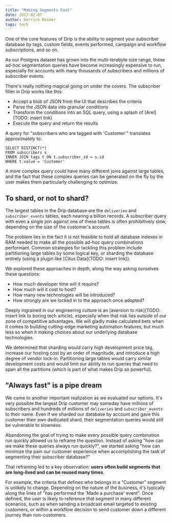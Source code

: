 ```yaml
---
title: "Making Segments Fast"
date: 2017-02-07
author: Derrick Reimer
tags: tech
---
```


One of the core features of Drip is the ability to segment your subscriber database by tags, custom fields, events performed, campaign and workflow subscriptions, and so on.

As our Postgres dataset has grown into the multi-terabyte size range, these ad-hoc segmentation queries have become increasingly expensive to run, especially for accounts with many thousands of subscribers and millions of subscriber events.

There's really nothing magical going on under the covers. The subscriber filter in Drip works like this:

- Accept a blob of JSON from the UI that describes the criteria
- Parse the JSON data into granular conditions
- Transform the conditions into an SQL query, using a splash of [Arel](TODO: insert link)
- Execute the query and return the results

A query for "subscribers who are tagged with 'Customer'" translates approximately to:

```
SELECT DISTINCT(*)
FROM subscribers s
INNER JOIN tags t ON t.subscriber_id = s.id
WHERE t.value = 'Customer'
```

A more complex query could have many different joins against large tables, and the fact that these complex queries can be generated on the fly by the user makes them particularly challenging to optimize.

## To shard, or not to shard?

The largest tables in the Drip database are the `deliveries` and `subscriber_events` tables, each nearing a billion records. A subscriber query with even a single join against one of these tables is often prohibitively slow, depending on the size of the customer's account.

The problem lies in the fact it is not feasible to hold all database indexes in RAM needed to make all the possible ad-hoc query combinations performant. Common strategies for tackling this problem include partitioning large tables by some logical key, or sharding the database entirely (using a plugin like [Citus Data](TODO: insert link)).

We explored these approaches in depth, along the way asking ourselves these questions:

- How much developer time will it require?
- How much will it cost to host?
- How many new technologies will be introduced?
- How strongly are we locked in to the approach once adopted?

Deeply ingrained in our engineering culture is an [aversion to risk](TODO: insert link to boring tech article), especially when that risk lies outside of our zone of competitive advantages. We will gladly make calculated bets when it comes to building cutting-edge marketing automation features, but much less so when it making choices about our underlying database technologies.

We determined that sharding would carry high development price tag, increase our hosting cost by an order of magnitude, and introduce a high degree of vendor lock-in. Partitioning large tables would carry similar development costs and would limit our ability to run queries that need to span all the partitions (which is part of what makes Drip so powerful).

## "Always fast" is a pipe dream

We came to another important realization as we evaluated our options. It's very possible the largest Drip customer may someday have millions of subscribers and hundreds of millions of `deliveries` and `subscriber_events` to their name. Even if we sharded our database by account and gave this customer their own dedicated shard, their segmentation queries would _still_ be vulnerable to slowness.

Abandoning the goal of trying to make every possible query combination run quickly allowed us to reframe the question. Instead of asking "how can we make these queries always run quickly?", we started asking "how can minimize the pain our customer experience when accomplishing the task of segmenting their subscriber database?"

That reframing led to a key observation: **users often build segments that are long-lived and can be reused many times**.

For example, the criteria that defines who belongs in a "Customer" segment is unlikely to change. Depending on the nature of the business, it's typically along the lines of "has performed the 'Made a purchase' event". Once defined, the user is likely to reference that segment in many different scenarios, such as when sending a broadcast email targeted to existing customers, or within a workflow decision to send customer down a different journey than non-customers.
